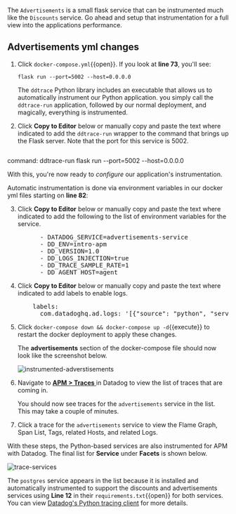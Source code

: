 The `Advertisements` is a small flask service that can be instrumented much like the `Discounts` service. Go ahead and setup that instrumentation for a full view into the applications performance.

## Advertisements yml changes

1. Click `docker-compose.yml`{{open}}. If you look at **line 73**, you'll see:

    ```
    flask run --port=5002 --host=0.0.0.0
    ```

    The `ddtrace` Python library includes an executable that allows us to automatically instrument our Python application. you simply call the `ddtrace-run` application, followed by our normal deployment, and magically, everything is instrumented.

2. Click **Copy to Editor** below or manually copy and paste the text where indicated to add the `ddtrace-run` wrapper to the command that brings up the Flask server. Note that the port for this service is 5002. 

    <pre class="file" data-filename="docker-compose.yml" data-target="insert" data-marker="command: flask run --port=5002 --host=0.0.0.0">
command: ddtrace-run flask run --port=5002 --host=0.0.0.0</pre> 

With this, you're now ready to *configure* our application's instrumentation.

Automatic instrumentation is done via environment variables in our docker yml files starting on **line 82**:

3. Click **Copy to Editor** below or manually copy and paste the text where indicated to add the following to the list of environment variables for the service. 

    <pre class="file" data-filename="docker-compose.yml" data-target="insert" data-marker="# add ads env variables">
         - DATADOG_SERVICE=advertisements-service
         - DD_ENV=intro-apm
         - DD_VERSION=1.0
         - DD_LOGS_INJECTION=true
         - DD_TRACE_SAMPLE_RATE=1
         - DD_AGENT_HOST=agent</pre>

4. Click **Copy to Editor** below or manually copy and paste the text where indicated to add labels to enable logs. 

    <pre class="file" data-filename="docker-compose.yml" data-target="insert" data-marker="# add ads log labels">
       labels:
         com.datadoghq.ad.logs: '[{"source": "python", "service": "advertisements-service"}]'</pre>

5. Click `docker-compose down && docker-compose up -d`{{execute}} to restart the docker deployment to apply these changes. 

    The **advertisements** section of the docker-compose file should now look like the screenshot below. 
    
    ![instrumented-adverstisements](instrumentapp2/assets/instrumented-advertisements.png)

6. Navigate to <a href="https://app.datadoghq.com/apm/traces" target="_datadog">**APM > Traces** </a> in Datadog to view the list of traces that are coming in. 

    You should now see traces for the `advertisements` service in the list. This may take a couple of minutes.

7. Click a trace for the `advertisements` service to view the Flame Graph, Span List, Tags, related Hosts, and related Logs.

With these steps, the Python-based services are also instrumented for APM with Datadog. The final list for **Service** under **Facets** is shown below.

  ![trace-services](instrumentapp2/assets/trace-allservices.png)

The `postgres` service appears in the list because it is installed and automatically instrumented to support the discounts and advertisements services using **Line 12** in their `requirements.txt`{{open}} for both services. You can view <a href="https://ddtrace.readthedocs.io/en/stable/integrations.html#module-ddtrace.contrib.psycopg" target="_blank"> Datadog's Python tracing client</a> for more details. 
